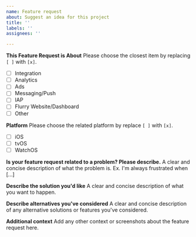 ```yaml
---
name: Feature request
about: Suggest an idea for this project
title: ''
labels: ''
assignees: ''

---
```


**This Feature Request is About**
Please choose the closest item by replacing `[ ]` with `[x]`.
- [ ] Integration
- [ ] Analytics
- [ ] Ads
- [ ] Messaging/Push
- [ ] IAP
- [ ] Flurry Website/Dashboard
- [ ] Other

**Platform**
Please choose the related platform by replace `[ ]` with `[x]`.
- [ ] iOS
- [ ] tvOS
- [ ] WatchOS

**Is your feature request related to a problem? Please describe.**
A clear and concise description of what the problem is. Ex. I'm always frustrated when [...]

**Describe the solution you'd like**
A clear and concise description of what you want to happen.

**Describe alternatives you've considered**
A clear and concise description of any alternative solutions or features you've considered.

**Additional context**
Add any other context or screenshots about the feature request here.
